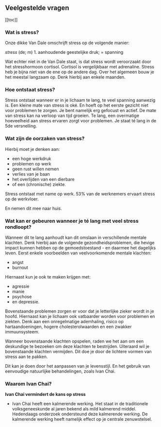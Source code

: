 ## Veelgestelde vragen

[[toc]]

### Wat is stress?

Onze dikke Van Dale omschrijft stress op de volgende manier:

_stress_ (de; m) 1. aanhoudende geestelijke druk; = spanning

Wat echter niet in de Van Dale staat, is dat stress wordt veroorzaakt door het stresshormoon cortisol. Cortisol is vergelijkbaar met adrenaline. Stress heb je bijna niet van de ene op de andere dag. Over het algemeen bouw je het meestal langzaam op. Denk hierbij aan enkele maanden. 

### Hoe ontstaat stress?

Stress ontstaat wanneer er in je lichaam te lang, te veel spanning aanwezig is. Een kleine mate van stress is oké. En hoeft op het eerste gezicht niet voor problemen te zorgen. Je bent namelijk erg gefocust en actief. De mate van stress kan na verloop van tijd groeien. Te lang, een overmatige hoeveelheid aan stress ervaren zorgt voor problemen. Je staat té lang in de 5de versnelling.

### Wat zijn de oorzaken van stress?

Hierbij moet je denken aan:
* een hoge werkdruk
* problemen op werk
* geen rust willen nemen
* verlies van je baan
* het overlijden van een dierbare
* of een (chronische) ziekte.

Stress ontstaat met name op werk. 53% van de werknemers ervaart stress op de werkvloer. 

En nemen dit mee naar huis.  

### Wat kan er gebeuren wanneer je té lang met veel stress rondloopt?

Wanneer dit te lang aanhoudt kan dit omslaan in verschillende mentale klachten. Denk hierbij aan de volgende gezondheidsproblemen, die hevige impact kunnen hebben op de gemoedstoestand - en daarmee het dagelijks leven. Eerst enkele voorbeelden van veelvoorkomende mentale klachten:
* angst
* burnout

Hiernaast kun je ook te maken krijgen met:
* agressie
* manie
* psychose
* en depressie.

Bovenstaande problemen zorgen er voor dat je letterlijke zieker wordt in je hoofd. Hiernaast kan je lichaam ook vatbaarder worden voor problemen en ziekten. Denk aan een onregelmatige ademhaling, risico op hartaandoeningen, hogere cholesterolwaarden en een zwakker immuunsysteem.

Wanneer bovenstaande klachten opspelen, raden we het aan om een deskundige te bezoeken om deze klachten te bestrijden. Uiteraard wil je bovenstaande klachten vermijden. Dit doe je door de lichtere vormen van stress aan te pakken. 

Dit kan je doen door het aanpassen van je levensstijl. En het gebruik van eenvoudige natuurlijke behandelingen, zoals Ivan Chai.  

### Waarom Ivan Chai?

**Ivan Chai vermindert de kans op stress**

* Ivan Chai heeft een kalmerende werking. Het staat in de traditionele volksgeneeskunde al jaren bekend als mild kalmerend middel.
Hedendaags onderzoek ondersteund deze kalmerende werking. De kalmerende werking heeft namelijk effect op je centrale zenuwstelsel.
